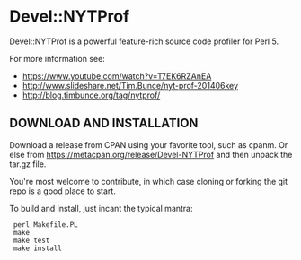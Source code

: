 # Devel::NYTProf

Devel::NYTProf is a powerful feature-rich source code profiler for Perl 5.

For more information see:

* https://www.youtube.com/watch?v=T7EK6RZAnEA
* http://www.slideshare.net/Tim.Bunce/nyt-prof-201406key
* http://blog.timbunce.org/tag/nytprof/

## DOWNLOAD AND INSTALLATION

Download a release from CPAN using your favorite tool, such as cpanm.  Or else
from https://metacpan.org/release/Devel-NYTProf and then unpack the tar.gz file.

You're most welcome to contribute, in which case cloning or forking the git
repo is a good place to start.

To build and install, just incant the typical mantra:

     perl Makefile.PL
     make
     make test
     make install

